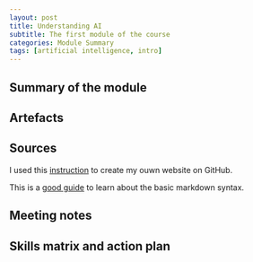 ```yaml
---
layout: post
title: Understanding AI
subtitle: The first module of the course
categories: Module Summary
tags: [artificial intelligence, intro]
---
```



## Summary of the module

## Artefacts

## Sources

I used this [instruction](https://www.youtube.com/watch?v=TRIys0HLJuU) to create my ouwn website on GitHub.

This is a [good guide](https://www.markdownguide.org/basic-syntax/) to learn about the basic markdown syntax.

## Meeting notes

## Skills matrix and action plan 
